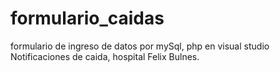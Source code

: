 # formulario_caidas
formulario de ingreso de datos por mySql, php en visual studio
Notificaciones de caida, hospital Felix Bulnes. 

